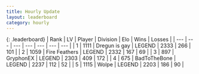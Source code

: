 ```yaml
---
title: Hourly Update
layout: leaderboard
category: hourly
---
```


{: .leaderboard}
| Rank | LV | Player | Division | Elo | Wins | Losses |
| --- | --- | --- | --- | --- | --- | --- |
| <span data-change="0">1</span> | 1111 | <span title="ID: 203132">Dregun is gay</span> | LEGEND | <span data-change="0">2333</span> | <span data-change="0">266</span> | <span data-change="0">101</span> |
| <span data-change="0">2</span> | 1059 | <span title="ID: 357425">Fire Feathers</span> | LEGEND | <span data-change="0">2332</span> | <span data-change="0">167</span> | <span data-change="0">69</span> |
| <span data-change="0">3</span> | 897 | <span title="ID: 315148">GryphonEX</span> | LEGEND | <span data-change="0">2303</span> | <span data-change="0">409</span> | <span data-change="0">172</span> |
| <span data-change="0">4</span> | 675 | <span title="ID: 391169">BadToTheBone</span> | LEGEND | <span data-change="-32">2237</span> | <span data-change="0">112</span> | <span data-change="2">52</span> |
| <span data-change="0">5</span> | 1115 | <span title="ID: 204953">Wolpe</span> | LEGEND | <span data-change="0">2203</span> | <span data-change="0">186</span> | <span data-change="0">90</span> |